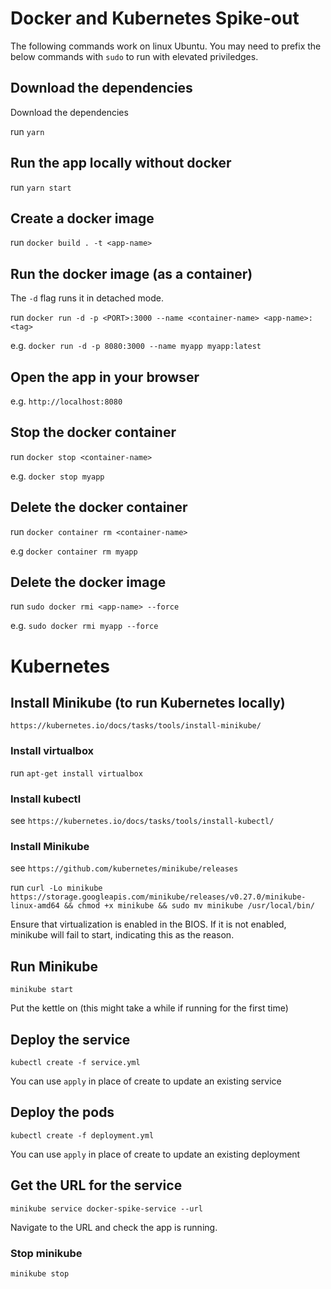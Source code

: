 # Docker and Kubernetes Spike-out

The following commands work on linux Ubuntu. You may need to prefix the below commands with `sudo` to run with elevated priviledges.

## Download the dependencies

Download the dependencies

run `yarn`

## Run the app locally without docker

run `yarn start`

## Create a docker image

run `docker build . -t <app-name>`

## Run the docker image (as a container)

The `-d` flag runs it in detached mode.

run `docker run -d -p <PORT>:3000 --name <container-name> <app-name>:<tag>`

e.g. `docker run -d -p 8080:3000 --name myapp myapp:latest`

## Open the app in your browser
e.g. `http://localhost:8080`

## Stop the docker container

run `docker stop <container-name>`

e.g. `docker stop myapp`

## Delete the docker container

run `docker container rm <container-name>`

e.g `docker container rm myapp`

## Delete the docker image

run `sudo docker rmi <app-name> --force`

e.g. `sudo docker rmi myapp --force`

# Kubernetes

## Install Minikube (to run Kubernetes locally)
`https://kubernetes.io/docs/tasks/tools/install-minikube/`

### Install virtualbox
run `apt-get install virtualbox`

### Install kubectl
see `https://kubernetes.io/docs/tasks/tools/install-kubectl/`

### Install Minikube
see `https://github.com/kubernetes/minikube/releases`

run `curl -Lo minikube https://storage.googleapis.com/minikube/releases/v0.27.0/minikube-linux-amd64 && chmod +x minikube && sudo mv minikube /usr/local/bin/`

Ensure that virtualization is enabled in the BIOS. If it is not enabled, minikube will fail to start, indicating this as the reason.

## Run Minikube
`minikube start`

Put the kettle on (this might take a while if running for the first time)

## Deploy the service
`kubectl create -f service.yml`

You can use `apply` in place of create to update an existing service

## Deploy the pods
`kubectl create -f deployment.yml`

You can use `apply` in place of create to update an existing deployment

## Get the URL for the service
`minikube service docker-spike-service --url`

Navigate to the URL and check the app is running.

### Stop minikube
`minikube stop`
